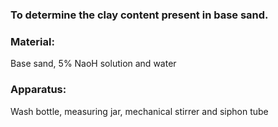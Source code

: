 ### To determine the clay content present in base sand.

### Material: 
Base sand, 5% NaoH solution and water

### Apparatus: 
Wash bottle, measuring jar, mechanical stirrer and siphon tube
